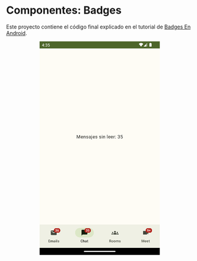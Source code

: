 # Componentes: Badges

Este proyecto contiene el código final explicado en el tutorial 
de [Badges En Android](https://www.develou.com/badges/).

<p align="center">
<img src="badges-en-android.png">
</p>